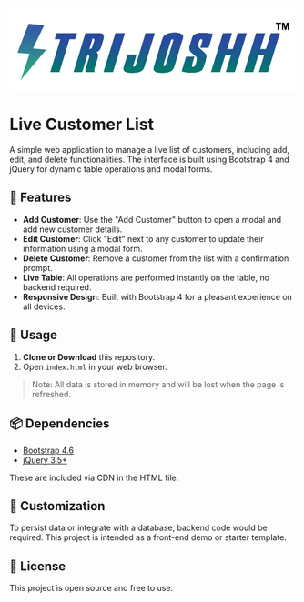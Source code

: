 ![Company Logo](https://raw.githubusercontent.com/Spsepl/EV-Customer/b46b695b51186e8702a92f8c2b64c33febcc8211/logo.png)

# Live Customer List

A simple web application to manage a live list of customers, including add, edit, and delete functionalities. The interface is built using Bootstrap 4 and jQuery for dynamic table operations and modal forms.

## 🚀 Features

- **Add Customer**: Use the "Add Customer" button to open a modal and add new customer details.
- **Edit Customer**: Click "Edit" next to any customer to update their information using a modal form.
- **Delete Customer**: Remove a customer from the list with a confirmation prompt.
- **Live Table**: All operations are performed instantly on the table, no backend required.
- **Responsive Design**: Built with Bootstrap 4 for a pleasant experience on all devices.

## 🧪 Usage

1. **Clone or Download** this repository.
2. Open `index.html` in your web browser.

> Note: All data is stored in memory and will be lost when the page is refreshed.

## 📦 Dependencies

- [Bootstrap 4.6](https://getbootstrap.com/)
- [jQuery 3.5+](https://jquery.com/)

These are included via CDN in the HTML file.

## 🔧 Customization

To persist data or integrate with a database, backend code would be required. This project is intended as a front-end demo or starter template.

## 📄 License

This project is open source and free to use.
